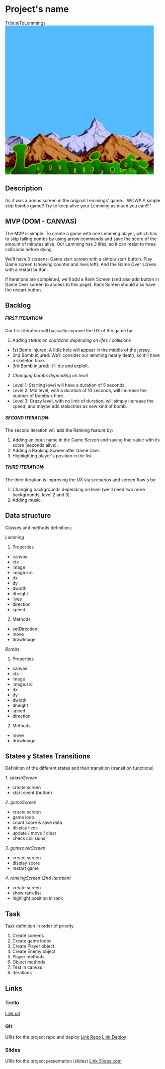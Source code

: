 # Project's name
TributeToLemmings
![TributeToLemmings](background-0.jpg)

## Description
As it was a bonus screen in the original Lemmings' game... WOW!! A simple skip bombs game!! Try to keep alive your Lemming as much you can!!!!


## MVP (DOM - CANVAS)
The MVP is simple: To create a game with one Lemming player, which has to skip failing bombs by using arrow commands and save the score of the amount of minutes alive. Our Lemming has 3 lifes, so it can resist to three collisions before dying.

We'll have 3 screens: Game start screen with a simple start button. Play Game screen (showing counter and lives left). And the Game Over screen with a restart button.

If iterations are completed, we'll add a Rank Screen (and also add button in Game Over screen to access to this page). Rank Screen should also have the restart button.


## Backlog
##### FIRST ITERATION:
Our first iteration will basically improve the UX of the game by:
1. *Adding status on character depending on lifes / collisions*
- 1st Bomb injured: A little hole will appear in the middle of the jersey.
- 2nd Bomb injured: We'll consider our lemming nearly death, so it'll have a skeleton face.
- 3rd Bomb injured: It'll die and exploit.

2. *Changing bombs depending on level*
- Level 1: Starting level will have a duration of 5 seconds.
- Level 2: Mid level, with a duration of 10 seconds, will increase the number of bombs x time.
- Level 3: Crazy level, with no limit of duration, will simply increase the speed, and maybe add stalactites as new kind of bomb.

##### SECOND ITERATION:
The second iteration will add the Ranking feature by:
1. Adding an input name in the Game Screen and saving that value with its score (seconds alive).
2. Adding a Ranking Screen after Game Over.
3. Highlighting player's position in the list.

##### THIRD ITERATION:
The third iteration is improving the UX via scenarios and screen flow's by:
1. Changing backgrounds depending on level (we'll need two more backgrounds, level 2 and 3).
2. Adding music.


## Data structure
Classes and methods definition.:

*Lemming*
1. Properties
  * canvas
  * ctx
  * image
  * image.src
  * dx
  * dy
  * dwidth
  * dheight
  * lives
  * direction
  * speed
  
2. Methods
  * setDirection
  * move
  * drawImage

*Bombs*
1. Properties
  * canvas
  * ctx
  * image
  * image.src
  * dx
  * dy
  * dwidth
  * dheight
  * speed
  * direction

2. Methods
  * move
  * drawImage


## States y States Transitions
Definition of the different states and their transition (transition functions)

*1. splashScreen*
  * create screen
  * start event (button)

*2. gameScreen*
  * create screen
  * game loop
  * count score & save data
  * display lives
  * update / move / clear
  * check collisions

*3. gameoverScreen*
  * create screen
  * display score
  * restart game
  
*4. rankingScreen (2nd Iteration)*
  * create screen
  * show rank list
  * highlight position in rank


## Task
Task definition in order of priority
1. Create screens
2. Create game loops
3. Create Player object
4. Create Enemy object
5. Player methods
6. Object methods
7. Test in canvas
8. Iterations

## Links


### Trello
[Link url](https://trello.com/b/m0jmTCtD)


### Git
URls for the project repo and deploy
[Link Repo](https://github.com/annacv/TributeToLemmings)
[Link Deploy](http://github.com)


### Slides
URls for the project presentation (slides)
[Link Slides.com](http://slides.com)
